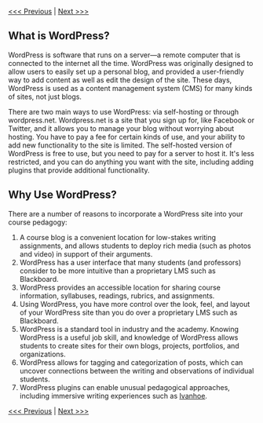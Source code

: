 [<<< Previous](concepts.md) | [Next >>>](qwriting.md)

## What is WordPress?

WordPress is software that runs on a server—a remote computer that is connected to the internet all the time. WordPress was originally designed to allow users to easily set up a personal blog, and provided a user-friendly way to add content as well as edit the design of the site. These days, WordPress is used as a content management system (CMS) for many kinds of sites, not just blogs.

There are two main ways to use WordPress: via self-hosting or through wordpress.net. Wordpress.net is a site that you sign up for, like Facebook or Twitter, and it allows you to manage your blog without worrying about hosting. You have to pay a fee for certain kinds of use, and your ability to add new functionality to the site is limited. The self-hosted version of WordPress is free to use, but you need to pay for a server to host it. It's less restricted, and you can do anything you want with the site, including adding plugins that provide additional functionality.


## Why Use WordPress?

There are a number of reasons to incorporate a WordPress site into your course pedagogy:

1. A course blog is a convenient location for low-stakes writing assignments, and allows students to deploy rich media (such as photos and video) in support of their arguments.
4. WordPress has a user interface that many students (and professors) consider to be more intuitive than a proprietary LMS such as Blackboard.
5. WordPress provides an accessible location for sharing course information, syllabuses, readings, rubrics, and assignments.
6. Using WordPress, you have more control over the look, feel, and layout of your WordPress site than you do over a proprietary LMS such as Blackboard.
3. WordPress is a standard tool in industry and the academy. Knowing WordPress is a useful job skill, and knowledge of WordPress allows students to create sites for their own blogs, projects, portfolios, and organizations.
2. WordPress allows for tagging and categorization of posts, which can uncover connections between the writing and observations of individual students.
5. WordPress plugins can enable unusual pedagogical approaches, including immersive writing experiences such as [Ivanhoe](http://ivanhoe.scholarslab.org/).

[<<< Previous](concepts.md) | [Next >>>](qwriting.md)
